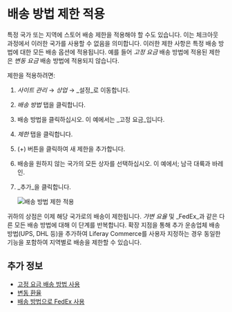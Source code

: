 # 배송 방법 제한 적용

특정 국가 또는 지역에 스토어 배송 제한을 적용해야 할 수도 있습니다. 이는 체크아웃 과정에서 이러한 국가를 사용할 수 없음을 의미합니다. 이러한 제한 사항은 특정 배송 방법에 대한 모든 배송 옵션에 적용됩니다. 예를 들어 _고정 요금_ 배송 방법에 적용된 제한은 _변동 요금_ 배송 방법에 적용되지 않습니다.

제한을 적용하려면:

1. _사이트 관리_ → _상업_ → _설정_로 이동합니다.
1. _배송 방법_ 탭을 클릭합니다.
1. 배송 방법을 클릭하십시오. 이 예에서는 _고정 요금_입니다.
1. _제한_ 탭을 클릭합니다.
1. (+) 버튼을 클릭하여 새 제한을 추가합니다.
1. 배송을 원하지 않는 국가의 모든 상자를 선택하십시오. 이 예에서; 남극 대륙과 바레인.
1. _추가_을 클릭합니다.

    ![배송 방법 제한 적용](./applying-shipping-method-restrictions/images/01.png)

귀하의 상점은 이제 해당 국가로의 배송이 제한됩니다. _가변 요율_ 및 _FedEx_과 같은 다른 모든 배송 방법에 대해 이 단계를 반복합니다. 확장 지점을 통해 추가 운송업체 배송 방법(UPS, DHL 등)을 추가하여 Liferay Commerce를 사용자 지정하는 경우 동일한 기능을 포함하여 지역별로 배송을 제한할 수 있습니다.

## 추가 정보

* [고정 요금 배송 방법 사용](./using-the-flat-rate-shipping-method.md)
* [변동 환율](./using-the-variable-rate-shipping-method.md)
* [배송 방법으로 FedEx 사용](./using-the-fedex-shipping-method.md)
